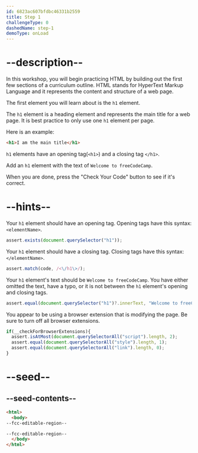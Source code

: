 ```yaml
---
id: 6823ac607bfdbc46331b2559
title: Step 1
challengeType: 0
dashedName: step-1
demoType: onLoad
---
```


# --description--

In this workshop, you will begin practicing HTML by building out the first few sections of a curriculum outline. HTML stands for HyperText Markup Language and it represents the content and structure of a web page. 

The first element you will learn about is the `h1` element.

The `h1` element is a heading element and represents the main title for a web page. It is best practice to only use one `h1` element per page.

Here is an example:

```html
<h1>I am the main title</h1>
```

`h1` elements have an opening tag(`<h1>`) and a closing tag `</h1>`.

Add an `h1` element with the text of `Welcome to freeCodeCamp`.

When you are done, press the "Check Your Code" button to see if it's correct.

# --hints--


Your `h1` element should have an opening tag. Opening tags have this syntax: `<elementName>`.

```js
assert.exists(document.querySelector("h1"));
```

Your `h1` element should have a closing tag. Closing tags have this syntax: `</elementName>`.

```js
assert.match(code, /<\/h1\>/);
```

Your `h1` element's text should be `Welcome to freeCodeCamp`. You have either omitted the text, have a typo, or it is not between the `h1` element's opening and closing tags.

```js
assert.equal(document.querySelector("h1")?.innerText, "Welcome to freeCodeCamp");
```

You appear to be using a browser extension that is modifying the page. Be sure to turn off all browser extensions.

```js
if(__checkForBrowserExtensions){
  assert.isAtMost(document.querySelectorAll("script").length, 2);
  assert.equal(document.querySelectorAll("style").length, 1);
  assert.equal(document.querySelectorAll("link").length, 0);
}
```

# --seed--

## --seed-contents--

```html
<html>
  <body>
--fcc-editable-region--

--fcc-editable-region--
  </body>
</html> 
```

